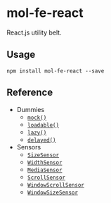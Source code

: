# mol-fe-react

React.js utility belt.

## Usage

```shell
npm install mol-fe-react --save
```

## Reference

  - Dummies
     - [`mock()`](./docs/mock.md)
     - [`loadable()`](./docs/loadable.md)
     - [`lazy()`](./docs/lazy.md)
     - [`delayed()`](./docs/delayed.md)
  - Sensors
     - [`SizeSensor`](./docs/SizeSensor.md)
     - [`WidthSensor`](./docs/WidthSensor.md)
     - [`MediaSensor`](./docs/MediaSensor.md)
     - [`ScrollSensor`](./docs/ScrollSensor.md)
     - [`WindowScrollSensor`](./docs/WindowScrollSensor.md)
     - [`WindowSizeSensor`](./docs/WindowSizeSensor.md)
